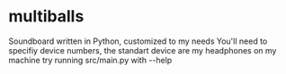 # multiballs

Soundboard written in Python, customized to my needs
You'll need to specifiy device numbers, the standart device are my headphones on my machine
try running src/main.py with --help
